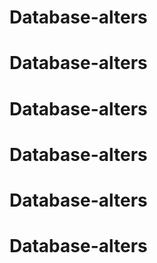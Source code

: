 # Database-alters
# Database-alters
# Database-alters
# Database-alters
# Database-alters
# Database-alters
